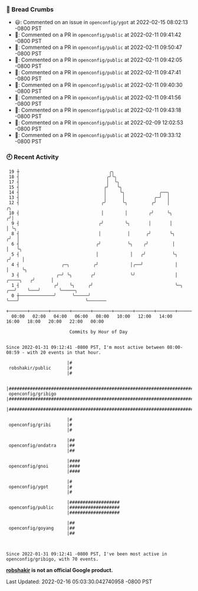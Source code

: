 ### 🍞 Bread Crumbs

 * 😃: Commented on an issue in `openconfig/ygot` at 2022-02-15 08:02:13 -0800 PST
 * 💬: Commented on a PR in  `openconfig/public` at 2022-02-11 09:41:42 -0800 PST
 * 💬: Commented on a PR in  `openconfig/public` at 2022-02-11 09:50:47 -0800 PST
 * 💬: Commented on a PR in  `openconfig/public` at 2022-02-11 09:42:05 -0800 PST
 * 💬: Commented on a PR in  `openconfig/public` at 2022-02-11 09:47:41 -0800 PST
 * 💬: Commented on a PR in  `openconfig/public` at 2022-02-11 09:40:30 -0800 PST
 * 💬: Commented on a PR in  `openconfig/public` at 2022-02-11 09:41:56 -0800 PST
 * 💬: Commented on a PR in  `openconfig/public` at 2022-02-11 09:43:18 -0800 PST
 * 💬: Commented on a PR in  `openconfig/public` at 2022-02-09 12:02:53 -0800 PST
 * 💬: Commented on a PR in  `openconfig/public` at 2022-02-11 09:33:12 -0800 PST

### 🕘 Recent Activity
```
 19 ┼                                  ╭╮
 18 ┤                                 ╭╯╰╮
 17 ┤                                 │  ╰╮
 15 ┤                                ╭╯   ╰╮
 14 ┤                                │     ╰╮             ╭──╮
 13 ┤                                │      │           ╭─╯  │
 12 ┤                               ╭╯      ╰╮         ╭╯    │                        ╭╮
 10 ┤                               │        │        ╭╯     ╰╮                      ╭╯│
  9 ┤                              ╭╯        ╰╮       │       │                      │ ╰╮
  8 ┤                              │          │      ╭╯       ╰╮                    ╭╯  │
  6 ┤                             ╭╯          ╰╮    ╭╯         │                    │   ╰╮
  5 ┤                             │            │   ╭╯          ╰╮                  ╭╯    │
  4 ┤                ╭─╮         ╭╯            │╭──╯            │                  │     ╰╮
  3 ┤              ╭─╯ ╰╮       ╭╯             ╰╯               │        ╭────╮   ╭╯      │
  1 ┤             ╭╯    ╰╮     ╭╯                               ╰─╮   ╭──╯    ╰───╯       ╰─────╮
  0 ┼─────────────╯      ╰─────╯                                  ╰───╯                         ╰───────
    +───────+───────+───────+───────+───────+───────+───────+───────+───────+───────+───────+───────+────
  00:00   02:00   04:00   06:00   08:00   10:00   12:00   14:00   16:00   18:00   20:00   22:00   00:00   

						Commits by Hour of Day


Since 2022-01-31 09:12:41 -0800 PST, I'm most active between 08:00-08:59 - with 20 events in that hour.

```



```
                       |#
 robshakir/public      |#
                       |#

                       |######################################################################
 openconfig/gribigo    |######################################################################
                       |######################################################################

                       |#
 openconfig/gribi      |#
                       |#

                       |##
 openconfig/ondatra    |##
                       |##

                       |####
 openconfig/gnoi       |####
                       |####

                       |#
 openconfig/ygot       |#
                       |#

                       |###################
 openconfig/public     |###################
                       |###################

                       |##
 openconfig/goyang     |##
                       |##



Since 2022-01-31 09:12:41 -0800 PST, I've been most active in openconfig/gribigo, with 70 events.

```
**[robshakir](mailto:robjs@google.com) is not an official Google product.**  


Last Updated: 2022-02-16 05:03:30.042740958 -0800 PST
